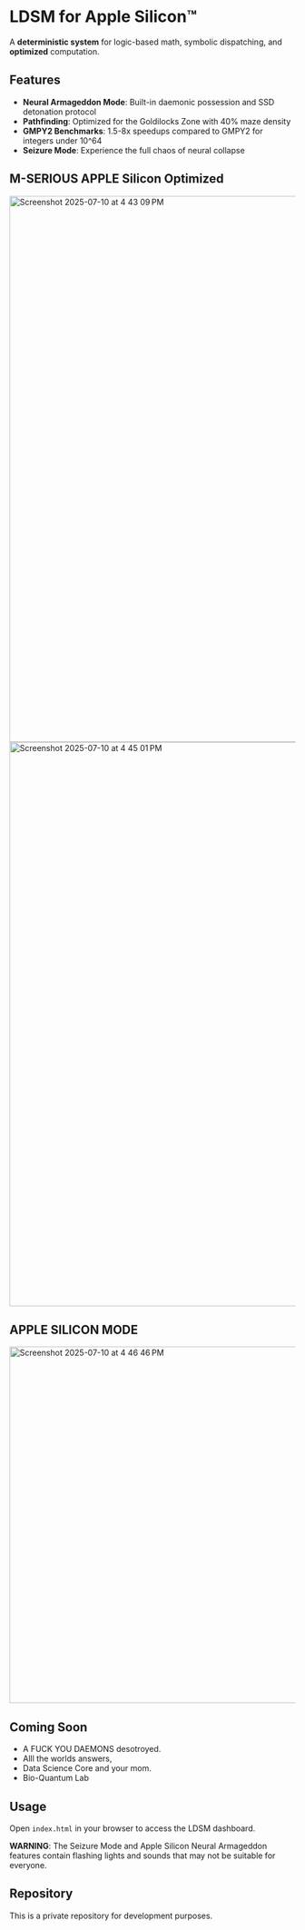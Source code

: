 # LDSM for Apple Silicon™

A **deterministic system** for logic-based math, symbolic dispatching, and **optimized** computation.

## Features

- **Neural Armageddon Mode**: Built-in daemonic possession and SSD detonation protocol
- **Pathfinding**: Optimized for the Goldilocks Zone with 40% maze density
- **GMPY2 Benchmarks**: 1.5-8x speedups compared to GMPY2 for integers under 10^64
- **Seizure Mode**: Experience the full chaos of neural collapse

## M-SERIOUS APPLE Silicon Optimized 

<img width="1345" height="962" alt="Screenshot 2025-07-10 at 4 43 09 PM" src="https://github.com/user-attachments/assets/7daf1de1-8e95-4c81-88cc-14aebe7b1d11" />
<br>

<img width="1709" height="994" alt="Screenshot 2025-07-10 at 4 45 01 PM" src="https://github.com/user-attachments/assets/cc331faf-cb40-499d-9308-d0031ce70d12" />

## APPLE SILICON MODE

<img width="1707" height="628" alt="Screenshot 2025-07-10 at 4 46 46 PM" src="https://github.com/user-attachments/assets/baf09ad4-ed3e-4b70-b849-1d904d9f232a" />




## Coming Soon

- A FUCK YOU DAEMONS desotroyed.
- Alll the worlds answers,
- Data Science Core and your mom.
- Bio-Quantum Lab

## Usage

Open `index.html` in your browser to access the LDSM dashboard.

**WARNING**: The Seizure Mode and Apple Silicon Neural Armageddon features contain flashing lights and sounds that may not be suitable for everyone.

## Repository

This is a private repository for development purposes. 
